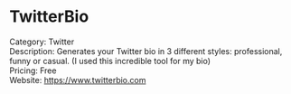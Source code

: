 # TwitterBio

Category: Twitter  
Description: Generates your Twitter bio in 3 different styles: professional, funny or casual. (I used this incredible tool for my bio)  
Pricing: Free  
Website: https://www.twitterbio.com
